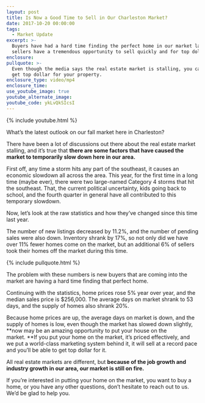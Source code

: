 ```yaml
---
layout: post
title: Is Now a Good Time to Sell in Our Charleston Market?
date: 2017-10-20 00:00:00
tags:
  - Market Update
excerpt: >-
  Buyers have had a hard time finding the perfect home in our market lately, but
  sellers have a tremendous opportunity to sell quickly and for top dollar.
enclosure:
pullquote: >-
  Even though the media says the real estate market is stalling, you can still
  get top dollar for your property.
enclosure_type: video/mp4
enclosure_time:
use_youtube_image: true
youtube_alternate_image:
youtube_code: ykLvQkSIcsI
---
```



{% include youtube.html %}

What’s the latest outlook on our fall market here in Charleston?

There have been a lot of discussions out there about the real estate market stalling, and it’s true that **there are some factors that have caused the market to temporarily slow down here in our area.**

First off, any time a storm hits any part of the southeast, it causes an economic slowdown all across the area. This year, for the first time in a long time (maybe ever), there were two large-named Category 4 storms that hit the southeast. That, the current political uncertainty, kids going back to school, and the fourth quarter in general have all contributed to this temporary slowdown.

Now, let’s look at the raw statistics and how they’ve changed since this time last year.

The number of new listings decreased by 11.2%, and the number of pending sales were also down. Inventory shrank by 17%, so not only did we have over 11% fewer homes come on the market, but an additional 6% of sellers took their homes off the market during this time.

{% include pullquote.html %}

The problem with these numbers is new buyers that are coming into the market are having a hard time finding that perfect home.

Continuing with the statistics, home prices rose 5% year over year, and the median sales price is $256,000. The average days on market shrank to 53 days, and the supply of homes also shrank 20%.

Because home prices are up, the average days on market is down, and the supply of homes is low, even though the market has slowed down slightly, **now may be an amazing opportunity to put your house on the market.&nbsp;**If you put your home on the market, it’s priced effectively, and we put a world-class marketing system behind it, it will sell at a record pace and you’ll be able to get top dollar for it.

All real estate markets are different, but **because of the job growth and industry growth in our area, our market is still on fire.**

If you’re interested in putting your home on the market, you want to buy a home, or you have any other questions, don’t hesitate to reach out to us. We’d be glad to help you.
